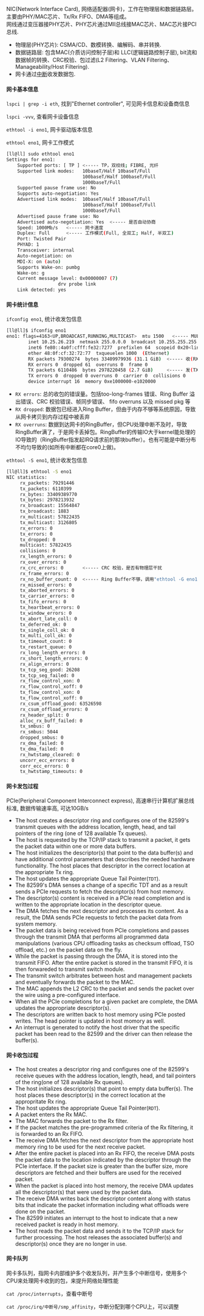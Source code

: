 NIC(Network Interface Card), 网络适配器(网卡)，工作在物理层和数据链路层。主要由PHY/MAC芯片、Tx/Rx FIFO、DMA等组成。<br/>
网线通过变压器接PHY芯片、PHY芯片通过MII总线接MAC芯片、MAC芯片接PCI总线.

- 物理层(PHY芯片): CSMA/CD、数模转换、编解码、串并转换.
- 数据链路层: 包含MAC(介质访问控制子层)和 LLC(逻辑链路控制子层), bit流和数据帧的转换、CRC校验、包过滤(L2 Filtering、VLAN Filtering、Manageability/Host Filtering).
- 网卡通过[中断](https://github.com/justscu/BL/blob/master/content/CSAPP-8-异常控制流.md)收发数据包.

#### 网卡基本信息

`lspci | grep -i eth`, 找到"Ethernet controller", 可见网卡信息和设备商信息

`lspci -vvv`, 查看网卡设备信息

`ethtool -i eno1`, 网卡驱动版本信息

`ethtool eno1`, 网卡工作模式

```sh
[ll@ll] sudo ethtool eno1
Settings for eno1:
    Supported ports: [ TP ] <----- TP，双绞线; FIBRE, 光纤
    Supported link modes:   10baseT/Half 10baseT/Full 
                            100baseT/Half 100baseT/Full 
                            1000baseT/Full 
    Supported pause frame use: No
    Supports auto-negotiation: Yes
    Advertised link modes:  10baseT/Half 10baseT/Full 
                            100baseT/Half 100baseT/Full 
                            1000baseT/Full 
    Advertised pause frame use: No
    Advertised auto-negotiation: Yes  <----- 是否自动协商
    Speed: 1000Mb/s   <----- 网卡速度
    Duplex: Full      <----- 工作模式(Full, 全双工; Half, 半双工)
    Port: Twisted Pair
    PHYAD: 1
    Transceiver: internal
    Auto-negotiation: on
    MDI-X: on (auto)
    Supports Wake-on: pumbg
    Wake-on: g
    Current message level: 0x00000007 (7)
                   drv probe link
    Link detected: yes
```

#### 网卡统计信息

`ifconfig eno1`, 统计收发包信息

```sh
[ll@ll]$ ifconfig eno1
eno1: flags=4163<UP,BROADCAST,RUNNING,MULTICAST>  mtu 1500   <----- MULTICAST 支持组播
        inet 10.25.26.219  netmask 255.0.0.0  broadcast 10.255.255.255
        inet6 fe80::4a0f:cfff:fe32:7277  prefixlen 64  scopeid 0x20<link>
        ether 48:0f:cf:32:72:77  txqueuelen 1000  (Ethernet)
        RX packets 79300274  bytes 33409979936 (31.1 GiB)  <----- 收(RX)
        RX errors 0  dropped 61  overruns 0  frame 0
        TX packets 6110486  bytes 2978220458 (2.7 GiB)     <----- 发(TX)
        TX errors 0  dropped 0 overruns 0  carrier 0  collisions 0
        device interrupt 16  memory 0xe1000000-e1020000  
```
- `RX errors`: 总的收包的错误量。包括too-long-frames 错误、Ring Buffer 溢出错误、CRC 校验错误、帧同步错误、 fifo overruns 以及 missed pkg 等
- `RX dropped`: 数据包已经进入Ring Buffer，但由于内存不够等系统原因，导致从网卡拷贝到内存过程中被丢弃
- `RX overruns`: 数据到达网卡的RingBuffer，但CPU处理中断不及时，导致RingBuffer满了，于是网卡丢掉包。RingBuffer的传输IO大于kernel能处理的IO导致的（RingBuffer指发起IRQ请求前的那块buffer）。也有可能是中断分布不均匀导致的(如所有中断都在core0上做)。<br/>


`ethtool -S eno1`, 统计收发包信息

```sh
[ll@ll]$ ethtool -S eno1
NIC statistics:
     rx_packets: 79291446
     tx_packets: 6110399
     rx_bytes: 33409389770
     tx_bytes: 2978213932
     rx_broadcast: 15564847
     tx_broadcast: 1883
     rx_multicast: 57822435
     tx_multicast: 3126805
     rx_errors: 0
     tx_errors: 0
     tx_dropped: 0
     multicast: 57822435
     collisions: 0
     rx_length_errors: 0
     rx_over_errors: 0 
     rx_crc_errors: 0       <----- CRC 校验，是否有物理层干扰
     rx_frame_errors: 0
     rx_no_buffer_count: 0  <----- Ring Buffer不够，调用"ethtool -G eno1 rx XX"来设置
     rx_missed_errors: 0
     tx_aborted_errors: 0
     tx_carrier_errors: 0
     tx_fifo_errors: 0
     tx_heartbeat_errors: 0
     tx_window_errors: 0
     tx_abort_late_coll: 0
     tx_deferred_ok: 0
     tx_single_coll_ok: 0
     tx_multi_coll_ok: 0
     tx_timeout_count: 0
     tx_restart_queue: 0
     rx_long_length_errors: 0
     rx_short_length_errors: 0
     rx_align_errors: 0
     tx_tcp_seg_good: 26208
     tx_tcp_seg_failed: 0
     rx_flow_control_xon: 0
     rx_flow_control_xoff: 0
     tx_flow_control_xon: 0
     tx_flow_control_xoff: 0
     rx_csum_offload_good: 63526598
     rx_csum_offload_errors: 0
     rx_header_split: 0
     alloc_rx_buff_failed: 0
     tx_smbus: 0
     rx_smbus: 5044
     dropped_smbus: 0
     rx_dma_failed: 0
     tx_dma_failed: 0
     rx_hwtstamp_cleared: 0
     uncorr_ecc_errors: 0
     corr_ecc_errors: 0
     tx_hwtstamp_timeouts: 0
```

#### 网卡发包过程

PCIe(Peripheral Component Interconnect express), 高速串行计算机扩展总线标准, 数据传输速率高, 可达10GB/s

- The host creates a descriptor ring and configures one of the 82599's transmit queues with the address location, length, head, and tail pointers of the ring (one of 128 available Tx queues).
- The host is requested by the TCP/IP stack to transmit a packet, it gets the packet data within one or more data buffers.
- The host initializes the descriptor(s) that point to the data buffer(s) and have additional control parameters that describes the needed hardware functionality. The host places that descriptor in the correct location at the appropriate Tx ring.
- The host updates the appropriate Queue Tail Pointer(`TDT`).
- The 82599's DMA senses a change of a specific TDT and as a result sends a PCIe requests to fetch the descriptor(s) from host memory.
- The descriptor(s) content is received in a PCIe read completion and is written to the appropriate location in the descriptor queue.
- The DMA fetches the next descriptor and processes its content. As a result, the DMA sends PCIe requests to fetch the packet data from system memory.
- The packet data is being received from PCIe completions and passes through the transmit DMA that performs all programmed data manipulations (various CPU offloading tasks as checksum offload, TSO offload, etc.) on the packet data on the fly.
- While the packet is passing through the DMA, it is stored into the transmit FIFO. After the entire packet is stored in the transmit FIFO, it is then forwareded to transmit switch module.
- The transmit switch arbitrates between host and management packets and eventually forwards the packet to the MAC.
- The MAC appends the L2 CRC to the packet and sends the packet over the wire using a pre-configured interface.
- When all the PCIe completions for a given packet are complete, the DMA updates the appropriate descriptor(s).
- The descriptors are written back to host memory using PCIe posted writes. The head pointer is updated in host momory as well.
- An interrupt is generated to notify the host driver that the specific packet has been read to the 82599 and the driver can then release the buffer(s).


#### 网卡收包过程

- The host creates a descriptor ring and configures one of the 82599's receive queues with the address location, length, head, and tail pointers of the ring(one of 128 available Rx queues).
- The host initializes descriptor(s) that point to empty data buffer(s). The host places these descriptor(s) in the correct location at the appropritate Rx ring.
- The host updates the appropriate Queue Tail Pointer(`RDT`).
- A packet enters the Rx MAC.
- The MAC forwards the packet to the Rx filter.
- If the packet matches the pre-programmed criteria of the Rx filtering, it is forwarded to an Rx FIFO.
- The receive DMA fetches the next descriptor from the appropriate host memory ring to be used for the next receive packet.
- After the entire packet is placed into an Rx FIFO, the receive DMA posts the packet data to the location indicated by the descriptor through the PCIe interface. If the packet size is greater than the buffer size, more descriptors are fetched and their buffers are used for the received packet. 
- When the packet is placed into host memory, the receive DMA updates all the descriptor(s) that were used by the packet data.
- The receive DMA writes back the descriptor content along with status bits that indicate the packet information including what offloads were done on the packet. 
- The 82599 initiates an interrupt to the host to indicate that a new received packet is ready in host memory.
- The host reads the packet data and sends it to the TCP/IP stack for further processing. The host releases the associated buffer(s) and descriptor(s) once they are no longer in use.


#### 网卡队列
网卡多队列，指网卡内部维护多个收发队列，并产生多个中断信号，使用多个CPU来处理网卡收到的包，来提升网络处理性能

`cat /proc/interrupts`，查看中断号

`cat /proc/irq/中断号/smp_affinity`，中断分配到哪个CPU上，可以调整
